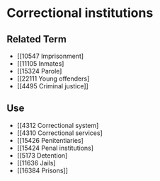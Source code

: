 # Correctional institutions  

## Related Term

- [[10547 Imprisonment]
- [[11105 Inmates]
- [[15324 Parole]
- [[22111 Young offenders]
- [[4495 Criminal justice]]  

## Use

- [[4312 Correctional system]
- [[4310 Correctional services]
- [[15426 Penitentiaries]
- [[15424 Penal institutions]
- [[5173 Detention]
- [[11636 Jails]
- [[16384 Prisons]]  

